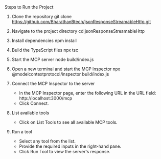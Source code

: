 Steps to Run the Project

1. Clone the repository
   git clone https://github.com/BharathanBtech/jsonResponseStreamableHttp.git

2. Navigate to the project directory
   cd jsonResponseStreamableHttp

3. Install dependencies
   npm install

4. Build the TypeScript files
   npx tsc

5. Start the MCP server
   node build/index.js

6. Open a new terminal and start the MCP Inspector
   npx @modelcontextprotocol/inspector build/index.js

7. Connect the MCP Inspector to the server
   - In the MCP Inspector page, enter the following URL in the URL field:
     http://localhost:3000/mcp
   - Click Connect.

8. List available tools
   - Click on List Tools to see all available MCP tools.

9. Run a tool
   - Select any tool from the list.
   - Provide the required inputs in the right-hand pane.
   - Click Run Tool to view the server's response.